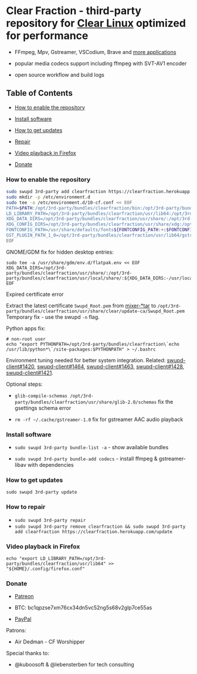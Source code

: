 # Clear Fraction - third-party repository for [Clear Linux](https://clearlinux.org/) optimized for performance

- FFmpeg, Mpv, Gstreamer, VSCodium, Brave and [more applications](https://github.com/clearfraction/bundles/tree/master/configs)

- popular media codecs support including ffmpeg with SVT-AV1 encoder

- open source workflow and build logs

## Table of Contents

- [How to enable the repository](#how-to-enable-the-repository)

- [Install software](#install)

- [How to get updates](#update)

- [Repair](#repair)

- [Video playback in Firefox](#firefox)

- [Donate](#donate)

### <a id="how-to-enable-the-repository"></a>How to enable the repository

```bash
sudo swupd 3rd-party add clearfraction https://clearfraction.herokuapp.com/update
sudo mkdir -p /etc/environment.d
sudo tee -a /etc/environment.d/10-cf.conf << EOF
PATH=$PATH:/opt/3rd-party/bundles/clearfraction/bin:/opt/3rd-party/bundles/clearfraction/usr/bin:/opt/3rd-party/bundles/clearfraction/usr/local/bin
LD_LIBRARY_PATH=/opt/3rd-party/bundles/clearfraction/usr/lib64:/opt/3rd-party/bundles/clearfraction/usr/local/lib64${LD_LIBRARY_PATH:+:$LD_LIBRARY_PATH}
XDG_DATA_DIRS=/opt/3rd-party/bundles/clearfraction/usr/share/:/opt/3rd-party/bundles/clearfraction/usr/local/share/:${XDG_DATA_DIRS:-/usr/local/share/:/usr/share/}
XDG_CONFIG_DIRS=/opt/3rd-party/bundles/clearfraction/usr/share/xdg:/opt/3rd-party/bundles/clearfraction/etc/xdg:${XDG_CONFIG_DIRS:-/usr/share/xdg:/etc/xdg}
FONTCONFIG_PATH=/usr/share/defaults/fonts${FONTCONFIG_PATH:+:$FONTCONFIG_PATH}
GST_PLUGIN_PATH_1_0=/opt/3rd-party/bundles/clearfraction/usr/lib64/gstreamer-1.0:${GST_PLUGIN_PATH_1_0:-/usr/lib64/gstreamer-1.0}
EOF
```

GNOME/GDM fix for hidden desktop entries:
```
sudo tee -a /usr/share/gdm/env.d/flatpak.env << EOF
XDG_DATA_DIRS=/opt/3rd-party/bundles/clearfraction/usr/share/:/opt/3rd-party/bundles/clearfraction/usr/local/share/:${XDG_DATA_DIRS:-/usr/local/share/:/usr/share/}
EOF
```

Expired certificate error

Extract the latest certificate `Swupd_Root.pem` from [mixer-*tar](https://github.com/clearfraction/bundles/releases/latest) to `/opt/3rd-party/bundles/clearfraction/usr/share/clear/update-ca/Swupd_Root.pem`
Temporary fix - use the swupd `-n` flag.



Python apps fix:
```
# non-root user
echo "export PYTHONPATH=/opt/3rd-party/bundles/clearfraction\`echo /usr/lib/python*\`/site-packages:$PYTHONPATH" > ~/.bashrc
```

Environment tuning needed for better system integration. Related: [swupd-client#1420](https://github.com/clearlinux/swupd-client/issues/1420), [swupd-client#1464](https://github.com/clearlinux/swupd-client/issues/1464), [swupd-client#1463](https://github.com/clearlinux/swupd-client/issues/1463), [swupd-client#1428](https://github.com/clearlinux/swupd-client/issues/1428), [swupd-client#1421](https://github.com/clearlinux/swupd-client/issues/1421).

Optional steps:

- `glib-compile-schemas /opt/3rd-party/bundles/clearfraction/usr/share/glib-2.0/schemas` fix the gsettings schema error

- `rm -rf ~/.cache/gstreamer-1.0` fix for gstreamer AAC audio playback

### <a id="install"></a>Install software

- `sudo swupd 3rd-party bundle-list -a` - show available bundles

- `sudo swupd 3rd-party bundle-add codecs` - install ffmpeg & gstreamer-libav with dependencies

### <a id="updates"></a>How to get updates

`sudo swupd 3rd-party update`

### <a id="repair"></a>How to repair

- `sudo swupd 3rd-party repair`
- `sudo swupd 3rd-party remove clearfraction && sudo swupd 3rd-party add clearfraction https://clearfraction.herokuapp.com/update`

### <a id="firefox"></a>Video playback in Firefox

```
echo "export LD_LIBRARY_PATH=/opt/3rd-party/bundles/clearfraction/usr/lib64" >> "${HOME}/.config/firefox.conf"
```

### <a id="donate"></a>Donate

- [Patreon](https://www.patreon.com/clearfraction)

- BTC: bc1qpzse7xm76cx34dn5vc52ng5s68v2glp7ce55as

- [PayPal](https://www.paypal.com/donate/?hosted_button_id=L7ML8QJSLBTUE)

Patrons: 

- Air Dedman - CF Worshipper

Special thanks to:

- @kuboosoft & @lebensterben for tech consulting
